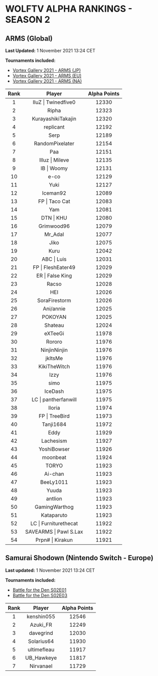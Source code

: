 # WOLFTV ALPHA RANKINGS - SEASON 2

## ARMS (Global)

__Last Updated:__ 1 November 2021 13:24 CET

__Tournaments included:__

- [Vortex Gallery 2021 - ARMS (JP)](https://smash.gg/tournament/vortex-gallery-2021/event/arms-japan/overview)
- [Vortex Gallery 2021 - ARMS (EU)](https://smash.gg/tournament/vortex-gallery-2021/event/arms-eu/overview)
- [Vortex Gallery 2021 - ARMS (NA)](https://smash.gg/tournament/vortex-gallery-2021/event/arms-na/overview)

Rank | Player | Alpha Points
:---: | :----: | :----:
1 | IluZ \| Twinedfive0 | 12330
2 | Ripha | 12323
3 | KurayashikiTakajin | 12320
4 | replicant | 12192
5 | Serp | 12189
6 | RandomPixelater | 12154
7 | Paa | 12151
8 | Illuz \| Mileve | 12135
9 | IB \| Woomy | 12131
10 | e-co | 12129
11 | Yuki | 12127
12 | Iceman92 | 12089
13 | FP \| Taco Cat | 12083
14 | Yam | 12081
15 | DTN \| KHU | 12080
16 | Grimwood96 | 12079
17 | Mr_Adal | 12077
18 | Jiko | 12075
19 | Kuru | 12042
20 | ABC \| Luis | 12031
21 | FP \| FleshEater49 | 12029
22 | ER \| False King | 12029
23 | Racso | 12028
24 | HEI | 12026
25 | SoraFirestorm | 12026
26 | Ani/annie | 12025
27 | POKOYAN | 12025
28 | Shateau | 12024
29 | eXTeeGi | 11978
30 | Rororo | 11976
31 | NinjinNinjin | 11976
32 | jkItsMe | 11976
33 | KikiTheWitch | 11976
34 | Izzy | 11976
35 | simo | 11975
36 | IceDash | 11975
37 | LC \| pantherfanwill | 11975
38 | Iloria | 11974
39 | FP \| TreeBird | 11973
40 | Tanji1684 | 11972
41 | Eddy | 11929
42 | Lachesism | 11927
43 | YoshiBowser | 11926
44 | moonbeat | 11924
45 | TORYO | 11923
46 | Ai-chan | 11923
47 | BeeLy1011 | 11923
48 | Yuuda | 11923
49 | antlion | 11923
50 | GamingWarthog | 11923
51 | Kataparuto | 11923
52 | LC \| Furniturethecat | 11922
53 | SAVEARMS \| Pawl S.Lax | 11922
54 | Prpn# \| Kirakun | 11921

## Samurai Shodown (Nintendo Switch - Europe)

__Last updated:__ 1 November 2021 13:24 CET

__Tournaments included:__

- [Battle for the Den S02E01](https://challonge.com/fr/BattleDen_S02E01)  
- [Battle for the Den S02E03](https://challonge.com/fr/BattleDen_S02E03)  

Rank | Player | Alpha Points
:---: | :----: | :----:
1 | kenshin055 | 12546
2 | Azuki_FR | 12249
3 | davegrind | 12030
4 | Solarius64 | 11930
5 | ultimefleau | 11917
6 | UB_Hawkeye | 11817
7 | Nirvanael | 11729